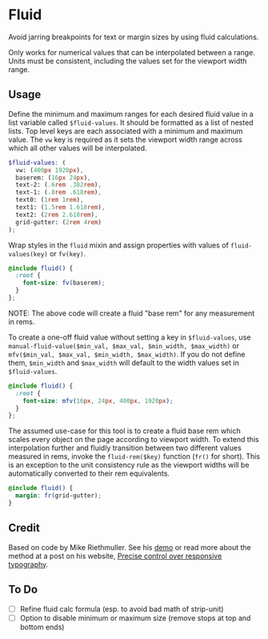 # Fluid

Avoid jarring breakpoints for text or margin sizes by using fluid calculations.

Only works for numerical values that can be interpolated between a range. Units must be consistent, including the values set for the viewport width range.

## Usage
Define the minimum and maximum ranges for each desired fluid value in a list variable called `$fluid-values`. It should be formatted as a list of nested lists. Top level keys are each associated with a minimum and maximum value. The `vw` key is required as it sets the viewport width range across which all other values will be interpolated.

```scss
$fluid-values: (
  vw: (400px 1920px),
  baserem: (16px 24px),
  text-2: (.6rem .382rem),
  text-1: (.8rem .618rem),
  text0: (1rem 1rem),
  text1: (1.5rem 1.618rem),
  text2: (2rem 2.618rem),
  grid-gutter: (2rem 4rem)
);
```

Wrap styles in the `fluid` mixin and assign properties with values of `fluid-values(key)` or `fv(key)`.

```scss
@include fluid() {
  :root {
    font-size: fv(baserem);
  }
};
```
NOTE: The above code will create a fluid "base rem" for any measurement in rems.

To create a one-off fluid value without setting a key in `$fluid-values`, use `manual-fluid-value($min_val, $max_val, $min_width, $max_width)` or `mfv($min_val, $max_val, $min_width, $max_width)`. If you do not define them, `$min_width` and `$max_width` will default to the width values set in `$fluid-values`.

```scss
@include fluid() {
  :root {
    font-size: mfv(16px, 24px, 400px, 1920px);
  }
};
```

The assumed use-case for this tool is to create a fluid base rem which scales every object on the page according to viewport width. To extend this interpolation further and fluidly transition between two different values measured in rems, invoke the `fluid-rem($key)` function (`fr()` for short). This is an exception to the unit consistency rule as the viewport widths will be automatically converted to their rem equivalents.

```scss
@include fluid() {
  margin: fr(grid-gutter);
}
```

## Credit

Based on code by Mike Riethmuller. See his [demo](http://codepen.io/MadeByMike/pen/YPJJYv?editors=110) or read more about the method at a post on his website, [Precise control over responsive typography](https://madebymike.com.au/writing/precise-control-responsive-typography/).

## To Do

* [ ] Refine fluid calc formula (esp. to avoid bad math of strip-unit)
* [ ] Option to disable minimum or maximum size (remove stops at top and bottom ends)
